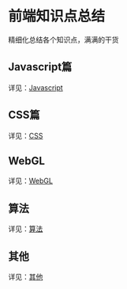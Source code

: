 # 前端知识点总结

精细化总结各个知识点，满满的干货

## Javascript篇

详见：[Javascript](./src/js/js.md)

## CSS篇

详见：[CSS](./src/css/css.md)

## WebGL

详见：[WebGL](./src/webgl/index.md)
## 算法

详见：[算法](./src/algorithm/index.md)

## 其他

详见：[其他](./src/other/index.md)

